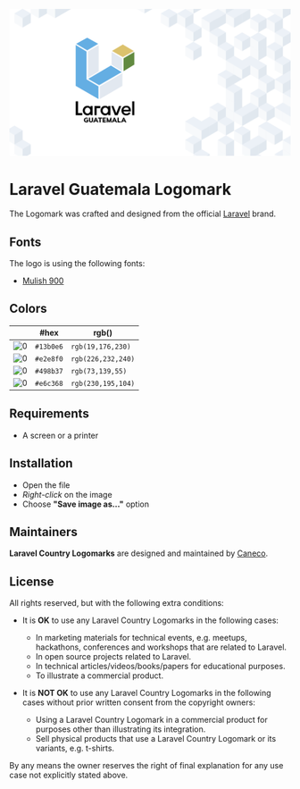 <p align="center"><img src="/src/gt/socialcard.png" alt="Laravel Guatemala Logomark"></p>

# Laravel Guatemala Logomark

The Logomark was crafted and designed from the official [Laravel](https://github.com/laravel/art) brand.

## Fonts

The logo is using the following fonts:

- [Mulish 900](https://fonts.google.com/specimen/Mulish#900)

## Colors
|                                                                                                               |#hex    |rgb()             |
|---                                                                                                            |---     |---               |
|![0](https://res.cloudinary.com/caneco/image/upload/c_scale,co_rgb:13b0e6,e_colorize:100,f_png/v1/pallete.svg)|`#13b0e6`|`rgb(19,176,230)` |
|![0](https://res.cloudinary.com/caneco/image/upload/c_scale,co_rgb:e2e8f0,e_colorize:100,f_png/v1/pallete.svg)|`#e2e8f0`|`rgb(226,232,240)`|
|![0](https://res.cloudinary.com/caneco/image/upload/c_scale,co_rgb:498b37,e_colorize:100,f_png/v1/pallete.svg)|`#498b37`|`rgb(73,139,55)`  |
|![0](https://res.cloudinary.com/caneco/image/upload/c_scale,co_rgb:e6c368,e_colorize:100,f_png/v1/pallete.svg)|`#e6c368`|`rgb(230,195,104)`|

## Requirements

- A screen or a printer

## Installation

- Open the file
- *Right-click* on the image
- Choose **"Save image as…"** option

## Maintainers

**Laravel Country Logomarks** are designed and maintained by [Caneco](https://twitter.com/caneco).

## License

All rights reserved, but with the following extra conditions:

- It is **OK** to use any Laravel Country Logomarks in the following cases:
    - In marketing materials for technical events, e.g. meetups, hackathons, conferences and workshops that are related to Laravel.
    - In open source projects related to Laravel.
    - In technical articles/videos/books/papers for educational purposes.
    - To illustrate a commercial product.

- It is **NOT OK** to use any Laravel Country Logomarks in the following cases without prior written consent from the copyright owners:
    - Using a Laravel Country Logomark in a commercial product for purposes other than illustrating its integration.
    - Sell physical products that use a Laravel Country Logomark or its variants, e.g. t-shirts.

By any means the owner reserves the right of final explanation for any use case not explicitly stated above.
